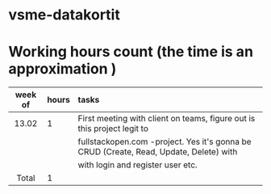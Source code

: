 # vsme-datakortit

# Working hours count (the time is an approximation )

| week of | hours  | tasks                                                                                    |
| :-----: | :----- | :--------------------------------------------------------------------------------------- |
|  13.02  |  1     | First meeting with client on teams, figure out is this project legit to                  |
|         |        | fullstackopen.com -project. Yes it's gonna be CRUD (Create, Read, Update, Delete) with   |
|         |        | with login and register user etc.                                                        |
| Total   | 1      |                                                                                          |



